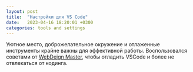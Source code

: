 ```yaml
---
layout: post
title:  "Настройки для VS Code"
date:   2023-04-16 18:20:01 +0300
categories: tools and settings
---
```


Уютное место, доброжелательное окружение и отлаженные инструменты крайне важны для эффективной работы. Воспользовался советами от [WebDeign Master](https://webdesign-master.ru/blog/tools/vscode.html), чтобы отладить VSCode и более не отвлекаться от кодинга.


